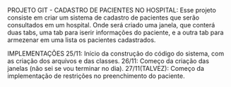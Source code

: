 PROJETO GIT - CADASTRO DE PACIENTES NO HOSPITAL:
Esse projeto consiste em criar um sistema de cadastro de pacientes que serão consultados em um hospital. Onde será criado uma janela, que conterá duas tabs, uma tab para iserir informações do paciente, e a outra tab para armezenar em uma lista os pacientes cadastrados.

IMPLEMENTAÇÕES 
25/11: Início da construção do código do sistema, com as criação dos arquivos e das classes.
26/11: Começo da criação das janelas (não sei se vou terminar no dia).
27/11(TALVEZ): Começo da implementação de restrições no preenchimento do paciente.
